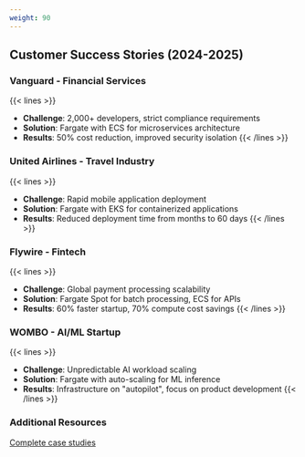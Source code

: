 ```yaml
---
weight: 90
---
```

## Customer Success Stories (2024-2025)

### Vanguard - Financial Services
{{< lines >}}
- **Challenge**: 2,000+ developers, strict compliance requirements
- **Solution**: Fargate with ECS for microservices architecture
- **Results**: 50% cost reduction, improved security isolation
{{< /lines >}}

### United Airlines - Travel Industry  
{{< lines >}}
- **Challenge**: Rapid mobile application deployment
- **Solution**: Fargate with EKS for containerized applications
- **Results**: Reduced deployment time from months to 60 days
{{< /lines >}}

### Flywire - Fintech
{{< lines >}}
- **Challenge**: Global payment processing scalability
- **Solution**: Fargate Spot for batch processing, ECS for APIs
- **Results**: 60% faster startup, 70% compute cost savings
{{< /lines >}}

### WOMBO - AI/ML Startup
{{< lines >}}
- **Challenge**: Unpredictable AI workload scaling
- **Solution**: Fargate with auto-scaling for ML inference
- **Results**: Infrastructure on "autopilot", focus on product development
{{< /lines >}}

### Additional Resources
[Complete case studies](https://aws.amazon.com/fargate/customers/)
